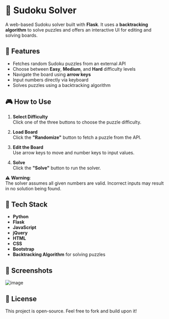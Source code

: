 # 🧩 Sudoku Solver

A web-based Sudoku solver built with **Flask**. It uses a **backtracking algorithm** to solve puzzles and offers an interactive UI for editing and solving boards.

## 🚀 Features

- Fetches random Sudoku puzzles from an external API
- Choose between **Easy**, **Medium**, and **Hard** difficulty levels
- Navigate the board using **arrow keys**
- Input numbers directly via keyboard
- Solves puzzles using a backtracking algorithm

## 🎮 How to Use

1. **Select Difficulty**  
   Click one of the three buttons to choose the puzzle difficulty.

2. **Load Board**  
   Click the **"Randomize"** button to fetch a puzzle from the API.

3. **Edit the Board**  
   Use arrow keys to move and number keys to input values.

4. **Solve**  
   Click the **"Solve"** button to run the solver.

⚠️ **Warning**:  
The solver assumes all given numbers are valid. Incorrect inputs may result in no solution being found.

## 🧠 Tech Stack

- **Python**
- **Flask**
- **JavaScript**
- **jQuery**
- **HTML**
- **CSS**
- **Bootstrap**
- **Backtracking Algorithm** for solving puzzles

## 📸 Screenshots

![image](https://user-images.githubusercontent.com/16180711/129400081-4c177b09-385d-4531-ae63-f46a11adaf5c.png)

## 📄 License

This project is open-source. Feel free to fork and build upon it!
